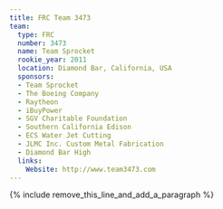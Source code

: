 ```yaml
---
title: FRC Team 3473
team:
  type: FRC
  number: 3473
  name: Team Sprocket
  rookie_year: 2011
  location: Diamond Bar, California, USA
  sponsors:
  - Team Sprocket
  - The Boeing Company
  - Raytheon
  - iBuyPower
  - SGV Charitable Foundation
  - Southern California Edison
  - ECS Water Jet Cutting
  - JLMC Inc. Custom Metal Fabrication
  - Diamond Bar High
  links:
    Website: http://www.team3473.com
---
```


{% include remove_this_line_and_add_a_paragraph %}